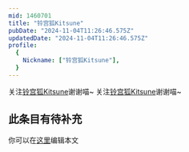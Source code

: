 ```yaml
---
mid: 1460701
title: "铃宫狐Kitsune"
pubDate: "2024-11-04T11:26:46.575Z"
updatedDate: "2024-11-04T11:26:46.575Z"
profile:
  {
    Nickname: ["铃宫狐Kitsune"],
  }
---
```


关注[铃宫狐Kitsune](https://space.bilibili.com/1460701)谢谢喵~ 关注[铃宫狐Kitsune](https://space.bilibili.com/1460701)谢谢喵~

## 此条目有待补充
你可以在[这里](https://github.com/Yuhanawa/VTuber.ICU/edit/master/src/content/v/铃宫狐Kitsune/index.md)编辑本文
